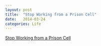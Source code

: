 ```yaml
---
layout: post
title:  "Stop Working from a Prison Cell"
date:   2014-03-24
categories: Life
---
```


<a href="https://speakerdeck.com/hatefulcrawdad/stop-working-from-a-prison-cell" target="_blank">Stop Working from a Prison Cell</a>
